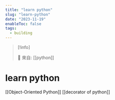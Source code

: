 ```yaml
---
title: "learn python"
slug: "learn-python"
date: "2023-11-19"
enableToc: false
tags:
  - building
---
```


> [!info]
>
> 🌱 來自: [[python]]

# learn python

[[Object-Oriented Python]]
[[decorator of python]]
